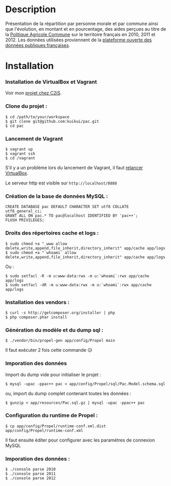 # Description

Présentation de la répartition par personne morale et par commune ainsi que l'évolution, en montant et en pourcentage, des aides perçues au titre de la [Politique Agricole Commune](http://fr.wikipedia.org/wiki/Politique_agricole_commune) sur le territoire français en 2010, 2011 et 2012. Les données utilisées proviennent de la [plateforme ouverte des données publiques françaises](http://www.data.gouv.fr/fr/dataset/publication-des-montants-des-aides-percus-par-les-personnes-morales-au-titre-de-la-politiqu-00000000).

# Installation

### Installation de VirtualBox et Vagrant

Voir mon [projet chez C2iS](https://github.com/c2is/VagrantBoxes/tree/master/your-lamp-server#your-custom-lamp-server).

### Clone du projet :

```shell
$ cd /path/to/your/workspace
$ git clone git@github.com:kuikui/pac.git
$ cd pac
```

### Lancement de Vagrant
```shell
$ vagrant up
$ vagrant ssh
$ cd /vagrant
```

S'il y a un problème lors du lancement de Vagrant, il faut [relancer VirtualBox](https://coderwall.com/p/ydma0q).

Le serveur http est visible sur `http://localhost/8888`

### Création de la base de données MySQL :

```shell
CREATE DATABASE pac DEFAULT CHARACTER SET utf8 COLLATE utf8_general_ci;
GRANT ALL ON pac.* TO pac@localhost IDENTIFIED BY 'pac++';
FLUSH PRIVILEGES;
```

### Droits des répertoires cache et logs :

```shell
$ sudo chmod +a "_www allow delete,write,append,file_inherit,directory_inherit" app/cache app/logs
$ sudo chmod +a "`whoami` allow delete,write,append,file_inherit,directory_inherit" app/cache app/logs
```

Ou :

```shell
$ sudo setfacl -R -m u:www-data:rwx -m u:`whoami`:rwx app/cache app/logs
$ sudo setfacl -dR -m u:www-data:rwx -m u:`whoami`:rwx app/cache app/logs
```

### Installation des vendors :

```shell
$ curl -s http://getcomposer.org/installer | php
$ php composer.phar install
```

### Génération du modèle et du dump sql :

```shell
$ ./vendor/bin/propel-gen app/config/Propel main
```

Il faut exécuter 2 fois cette commande :disappointed_relieved:

### Imporation des données

Import du dump vide pour initialiser le projet :

```shell
$ mysql -upac -ppac++ pac < app/config/Propel/sql/Pac.Model.schema.sql
```

ou, import du dump complet contenant toutes les données :

```shell
$ gunzip < app/resources/Pac.sql.gz | mysql -upac -ppac++ pac
```

### Configuration du runtime de Propel :

```shell
$ cp app/config/Propel/runtime-conf.xml.dist app/config/Propel/runtime-conf.xml
```
Il faut ensuite éditer pour configurer avec les paramètres de connexion MySQL

### Imporation des données :

```shell
$ ./console parse 2010
$ ./console parse 2011
$ ./console parse 2012
```
